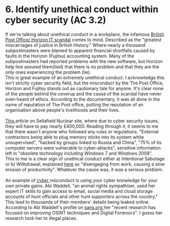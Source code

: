 # 6. Identify unethical conduct within cyber security (AC 3.2)

If we're talking about unethical conduct in a workplace, the infamous [British Post Office/ Horizon IT scandal](https://en.wikipedia.org/wiki/British_Post_Office_scandal) comes to mind. Described as the "greatest miscarriages of justice in British History." Where nearly a thousand subpostmasters were blamed to apparent financial shortfalls caused by faults in the Horizon (Fujitsu) accounting system. Many of the subpostmasters had reported problems with the new software, but Horizon help line assured them(lied) that there is no problem and that they are the only ones experiencing the problem (lie). \
This is great example of an extremely unethical conduct. I acknowledge this isn't strictly cyber security field, but the misconduct by the The Post Office, Horizon and Fujitsu stands out as cautionary tale for anyone.  It's clear none of the people behind the coverup and the cause of the scandal have never even heard of ethics. According to the documentary, it was all done in the name of reputation of The Post office, putting the reputation of an organisation above people's livelihoods and their lives.\
\
[This ](https://www.theguardian.com/business/article/2024/aug/08/sellafield-apologises-guilty-plea-security-failings-nuclear)article on Sellafield Nuclear site, where due to cyber security issues, they will have to pay nearly £400,000. Reading through it, it seems to me that there wasn't anyone who followed any rules or regulations. "External contractors being able to plug memory sticks into its system while unsupervised", "hacked by groups linked to Russia and China", "75% of its computer servers were vulnerable to cyber-attacks", sensitive information left in "obsolete technology including Windows 7 and Windows 2008".\
This to me is a clear sign of unethical conduct either a) Intentional Sabotage or b) Withdrawal, explained [here](https://www.criterionhcm.com/blog/unethical-workplace-behavior) as "disengaging from work, causing a slow erosion of productivity". Whatever the cause was, it was a serious problem.\
\
An example of [cyber ](https://www.countryside-alliance.org/resources/news/cyber-security-expert-who-hacked-hunt-officials-sentenced)misconduct is using your cyber knowledge for your own private gains. Abi Waddell, "an animal rights sympathiser, used her expert IT skills to gain access to email, social media and cloud storage accounts of hunt officials and other hunt supporters across the country." This lead to thousands of their members' details being leaked online. \
According to Abi Waddell's profile on [sans.org ](https://www.sans.org/profiles/abi-waddell/)her "recent research has focused on improving OSINT techniques and Digital Forensics". I guess her research took her to illegal places.
